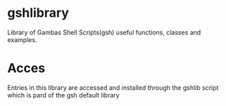 # gshlibrary
 Library of Gambas Shell Scripts(gsh) useful functions, classes and examples.
# Acces
 Entries in this library are accessed and installed through the gshlib
script which is pard of the gsh default library
